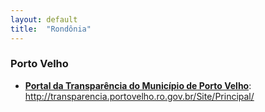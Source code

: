 ```yaml
---
layout: default
title:  "Rondônia"
---
```


### Porto Velho

-   **[Portal da Transparência do Município de Porto Velho](http://transparencia.portovelho.ro.gov.br/Site/Principal/)**: http://transparencia.portovelho.ro.gov.br/Site/Principal/

